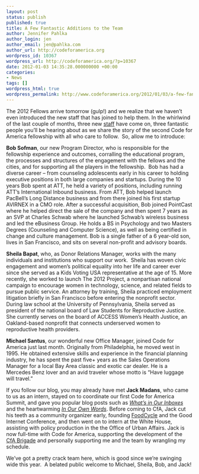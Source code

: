 ```yaml
---
layout: post
status: publish
published: true
title: A Few Fantastic Additions to the Team
author: Jennifer Pahlka
author_login: jen
author_email: jen@pahlka.com
author_url: http://codeforamerica.org
wordpress_id: 10367
wordpress_url: http://codeforamerica.org/?p=10367
date: 2012-01-03 14:35:28.000000000 +00:00
categories:
- News
tags: []
wordpress_html: true
wordpress_permalink: http://www.codeforamerica.org/2012/01/03/a-few-fantastic-additions-to-the-team/
---
```


<p>The 2012 Fellows arrive tomorrow (gulp!) and we realize that we haven’t even introduced the new staff that has joined to help them. In the whirlwind of the last couple of months, three new <a href="http://codeforamerica.org/who-we-are/" target="_blank">staff</a> have come on, three fantastic people you’ll be hearing about as we share the story of the second Code for America fellowship with all who care to follow.  So, allow me to introduce:</p>
<p><strong>Bob Sofman</strong>, our new Program Director, who is responsible for the fellowship experience and outcomes, corralling the educational program, the processes and structures of the engagement with the fellows and the cities, and for supporting all the players in the fellowship.  Bob has had a diverse career – from counseling adolescents early in his career to holding executive positions in both large companies and startups. During the 10 years Bob spent at ATT, he held a variety of positions, including running ATT’s International Inbound business. From ATT, Bob helped launch PacBell’s Long Distance business and from there joined his first startup AVIRNEX in a CMO role. After a successful acquisition, Bob joined PointCast where he helped direct the sale of the company and then spent 7 years as an SVP at Charles Schwab where he launched Schwab’s wireless business and led the eBusiness Group. He holds a BS in Psychology and two Masters Degrees (Counseling and Computer Science), as well as being certified in change and culture management. Bob is a single father of a 6 year-old son, lives in San Francisco, and sits on several non-profit and advisory boards.</p>
<p><strong>Sheila Bapat</strong>, who, as Donor Relations Manager, works with the many individuals and institutions who support our work.  Sheila has woven civic engagement and women’s political equality into her life and career ever since she served as a Kids Voting USA representative at the age of 15. More recently, she worked to launch The 2012 Project, a nonpartisan national campaign to encourage women in technology, science, and related fields to pursue public service. An attorney by training, Sheila practiced employment litigation briefly in San Francisco before entering the nonprofit sector. During law school at the University of Pennsylvania, Sheila served as president of the national board of Law Students for Reproductive Justice. She currently serves on the board of ACCESS Women’s Health Justice, an Oakland-based nonprofit that connects underserved women to reproductive health providers.</p>
<p><strong>Michael Santus</strong>, our wonderful new Office Manager, joined Code for America just last month. Originally from Philadelphia, he moved west in 1995. He obtained extensive skills and experience in the financial planning industry, he has spent the past five+ years as the Sales Operations Manager for a local Bay Area classic and exotic car dealer. He is a Mercedes Benz lover and an avid traveler whose motto is “Have luggage will travel.”</p>
<p>If you follow our blog, you may already have met <strong>Jack Madans</strong>, who came to us as an intern, stayed on to coordinate our first Code for America Summit, and gave you popular blog posts such as <em><a href="http://codeforamerica.org/2011/08/01/we%E2%80%99ve-got-fuzz-a-round-up-of-cfas-july-inbox/">What’s in Our Inboxes</a></em> and the heartwarming <em><a href="http://codeforamerica.org/2011/10/14/year-1-in-our-own-words/">In Our Own Words</a></em>. Before coming to CfA, Jack cut his teeth as a community organizer early, founding <a href="http://www.foodcycle.org.uk/">FoodCycle</a> and the Good Internet Conference, and then went on to intern at the White House, assisting with policy production in the the Office of Urban Affairs. Jack is now full-time with Code for America, supporting the development of the <a href="http://codeforamerica.org/brigade">CfA Brigade</a> and personally supporting me and the team by wrangling my schedule.</p>
<p>We’ve got a pretty crack team here, which is good since we’re swinging wide this year.  A belated public welcome to Michael, Sheila, Bob, and Jack!</p>
